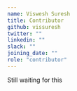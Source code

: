 ```yaml
---
name: Viswesh Suresh
title: Contributor
github: vissuresh
twitter: ""
linkedin: ""
slack: ""
joining_date: ""
role: "contributor"
---
```


Still waiting for this
